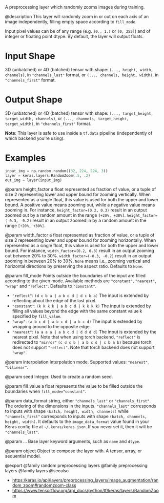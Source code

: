 A preprocessing layer which randomly zooms images during training.

@description
This layer will randomly zoom in or out on each axis of an image
independently, filling empty space according to `fill_mode`.

Input pixel values can be of any range (e.g. `[0., 1.)` or `[0, 255]`) and
of integer or floating point dtype.
By default, the layer will output floats.

# Input Shape
3D (unbatched) or 4D (batched) tensor with shape:
`(..., height, width, channels)`, in `"channels_last"` format,
or `(..., channels, height, width)`, in `"channels_first"` format.

# Output Shape
3D (unbatched) or 4D (batched) tensor with shape:
    `(..., target_height, target_width, channels)`,
    or `(..., channels, target_height, target_width)`,
    in `"channels_first"` format.

**Note:** This layer is safe to use inside a `tf.data` pipeline
(independently of which backend you're using).

# Examples
```python
input_img = np.random.random((32, 224, 224, 3))
layer = keras.layers.RandomZoom(.5, .2)
out_img = layer(input_img)
```

@param height_factor
a float represented as fraction of value, or a tuple of
size 2 representing lower and upper bound for zooming vertically.
When represented as a single float, this value is used for both the
upper and lower bound. A positive value means zooming out, while a
negative value means zooming in. For instance,
`height_factor=(0.2, 0.3)` result in an output zoomed out by a
random amount in the range `[+20%, +30%]`.
`height_factor=(-0.3, -0.2)` result in an output zoomed in by a
random amount in the range `[+20%, +30%]`.

@param width_factor
a float represented as fraction of value, or a tuple of
size 2 representing lower and upper bound for zooming horizontally.
When represented as a single float, this value is used for both the
upper and lower bound. For instance, `width_factor=(0.2, 0.3)`
result in an output zooming out between 20% to 30%.
`width_factor=(-0.3, -0.2)` result in an output zooming in between
20% to 30%. `None` means i.e., zooming vertical and horizontal
directions by preserving the aspect ratio. Defaults to `None`.

@param fill_mode
Points outside the boundaries of the input are filled
according to the given mode. Available methods are `"constant"`,
`"nearest"`, `"wrap"` and `"reflect"`. Defaults to `"constant"`.
- `"reflect"`: `(d c b a | a b c d | d c b a)`
    The input is extended by reflecting about the edge of the last
    pixel.
- `"constant"`: `(k k k k | a b c d | k k k k)`
    The input is extended by filling all values beyond
    the edge with the same constant value k specified by
    `fill_value`.
- `"wrap"`: `(a b c d | a b c d | a b c d)`
    The input is extended by wrapping around to the opposite edge.
- `"nearest"`: `(a a a a | a b c d | d d d d)`
    The input is extended by the nearest pixel.
Note that when using torch backend, `"reflect"` is redirected to
`"mirror"` `(c d c b | a b c d | c b a b)` because torch does not
support `"reflect"`.
Note that torch backend does not support `"wrap"`.

@param interpolation
Interpolation mode. Supported values: `"nearest"`,
`"bilinear"`.

@param seed
Integer. Used to create a random seed.

@param fill_value
a float represents the value to be filled outside
the boundaries when `fill_mode="constant"`.

@param data_format
string, either `"channels_last"` or `"channels_first"`.
The ordering of the dimensions in the inputs. `"channels_last"`
corresponds to inputs with shape `(batch, height, width, channels)`
while `"channels_first"` corresponds to inputs with shape
`(batch, channels, height, width)`. It defaults to the
`image_data_format` value found in your Keras config file at
`~/.keras/keras.json`. If you never set it, then it will be
`"channels_last"`.

@param ...
Base layer keyword arguments, such as `name` and `dtype`.

@param object
Object to compose the layer with. A tensor, array, or sequential model.

@export
@family random preprocessing layers
@family preprocessing layers
@family layers
@seealso
+ <https:/keras.io/api/layers/preprocessing_layers/image_augmentation/random_zoom#randomzoom-class>
+ <https://www.tensorflow.org/api_docs/python/tf/keras/layers/RandomZoom>
